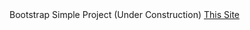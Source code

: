 <html>
  <body>
    Bootstrap Simple Project (Under Construction)
    <a href="https://mahekarim.github.io/bootstrapproject.github.io"> This Site </a>
  </body>
  </html>
